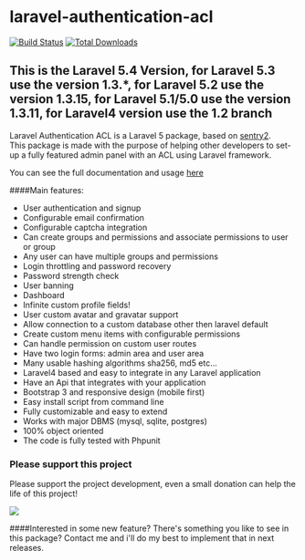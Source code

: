 laravel-authentication-acl
==========================

[![Build Status](https://travis-ci.org/intrip/laravel-authentication-acl.svg?branch=1.3)](https://travis-ci.org/intrip/laravel-authentication-acl)
[![Total Downloads](https://poser.pugx.org/jacopo/laravel-authentication-acl/d/total.svg)](https://packagist.org/packages/jacopo/laravel-authentication-acl)

## This is the Laravel 5.4 Version, for Laravel 5.3 use the version 1.3.*, for Laravel 5.2 use the version 1.3.15, for Laravel 5.1/5.0 use the version 1.3.11, for Laravel4 version use the 1.2 branch

Laravel Authentication ACL is a Laravel 5 package, based on <a href="https://github.com/cartalyst/sentry" target="_blank">sentry2</a>. <br/>
This package is made with the purpose of helping other developers to set-up
a fully featured admin panel with an ACL using Laravel framework.

You can see the full documentation and usage [here](docs/index.md)

####Main features:
 - User authentication and signup
 - Configurable email confirmation
 - Configurable captcha integration
 - Can create groups and permissions and associate permissions to user or group
 - Any user can have multiple groups and permissions
 - Login throttling and password recovery
 - Password strength check
 - User banning
 - Dashboard
 - Infinite custom profile fields!
 - User custom avatar and gravatar support
 - Allow connection to a custom database other then laravel default
 - Create custom menu items with configurable permissions
 - Can handle permission on custom user routes
 - Have two login forms: admin area and user area
 - Many usable hashing algorithms sha256, md5 etc...
 - Laravel4 based and easy to integrate in any Laravel application
 - Have an Api that integrates with your application
 - Bootstrap 3 and responsive design (mobile first)
 - Easy install script from command line
 - Fully customizable and easy to extend
 - Works with major DBMS (mysql, sqlite, postgres)
 - 100% object oriented
 - The code is fully tested with Phpunit

### Please support this project
Please support the project development, even a small donation can help the life of this project!

<a href="https://www.paypal.com/cgi-bin/webscr?cmd=_s-xclick&hosted_button_id=SZKN8MCQACLSC" target="_blank"><img src="https://www.paypalobjects.com/it_IT/IT/i/btn/btn_donate_LG.gif"></a>

####Interested in some new feature?
There's something you like to see in this package?
Contact me and i'll do my best to implement that in next releases.
